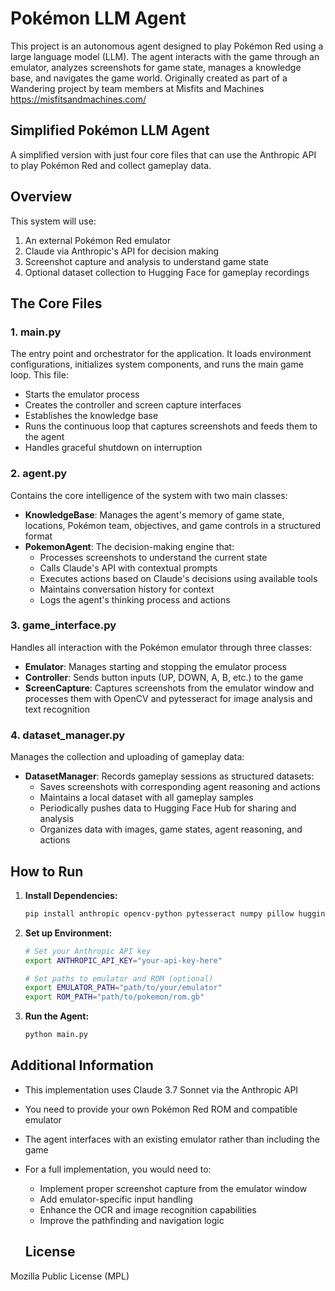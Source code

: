 # Pokémon LLM Agent

This project is an autonomous agent designed to play Pokémon Red using a large language model (LLM). The agent interacts with the game through an emulator, analyzes screenshots for game state, manages a knowledge base, and navigates the game world. Originally created as part of a Wandering project by team members at Misfits and Machines https://misfitsandmachines.com/

## Simplified Pokémon LLM Agent

A simplified version with just four core files that can use the Anthropic API to play Pokémon Red and collect gameplay data.

## Overview

This system will use:
1. An external Pokémon Red emulator
2. Claude via Anthropic's API for decision making
3. Screenshot capture and analysis to understand game state
4. Optional dataset collection to Hugging Face for gameplay recordings

## The Core Files

### 1. main.py
The entry point and orchestrator for the application. It loads environment configurations, initializes system components, and runs the main game loop. This file:
- Starts the emulator process
- Creates the controller and screen capture interfaces
- Establishes the knowledge base
- Runs the continuous loop that captures screenshots and feeds them to the agent
- Handles graceful shutdown on interruption

### 2. agent.py
Contains the core intelligence of the system with two main classes:
- **KnowledgeBase**: Manages the agent's memory of game state, locations, Pokémon team, objectives, and game controls in a structured format
- **PokemonAgent**: The decision-making engine that:
  - Processes screenshots to understand the current state
  - Calls Claude's API with contextual prompts
  - Executes actions based on Claude's decisions using available tools
  - Maintains conversation history for context
  - Logs the agent's thinking process and actions

### 3. game_interface.py
Handles all interaction with the Pokémon emulator through three classes:
- **Emulator**: Manages starting and stopping the emulator process
- **Controller**: Sends button inputs (UP, DOWN, A, B, etc.) to the game
- **ScreenCapture**: Captures screenshots from the emulator window and processes them with OpenCV and pytesseract for image analysis and text recognition

### 4. dataset_manager.py
Manages the collection and uploading of gameplay data:
- **DatasetManager**: Records gameplay sessions as structured datasets:
  - Saves screenshots with corresponding agent reasoning and actions
  - Maintains a local dataset with all gameplay samples
  - Periodically pushes data to Hugging Face Hub for sharing and analysis
  - Organizes data with images, game states, agent reasoning, and actions

## How to Run

1. **Install Dependencies:**
   ```bash
   pip install anthropic opencv-python pytesseract numpy pillow huggingface_hub datasets
   ```

2. **Set up Environment:**
   ```bash
   # Set your Anthropic API key
   export ANTHROPIC_API_KEY="your-api-key-here"
   
   # Set paths to emulator and ROM (optional)
   export EMULATOR_PATH="path/to/your/emulator"
   export ROM_PATH="path/to/pokemon/rom.gb"
   ```

3. **Run the Agent:**
   ```bash
   python main.py
   ```

## Additional Information

- This implementation uses Claude 3.7 Sonnet via the Anthropic API
- You need to provide your own Pokémon Red ROM and compatible emulator
- The agent interfaces with an existing emulator rather than including the game
- For a full implementation, you would need to:
  - Implement proper screenshot capture from the emulator window
  - Add emulator-specific input handling
  - Enhance the OCR and image recognition capabilities
  - Improve the pathfinding and navigation logic

  ## License

Mozilla Public License (MPL)
